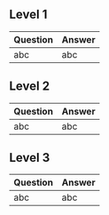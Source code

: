 ## Level 1
| Question      | Answer |
|---------------|--------|
| abc| abc |

## Level 2
| Question      | Answer |
|---------------|--------|
| abc| abc |

## Level 3
| Question      | Answer |
|---------------|--------|
| abc| abc |
